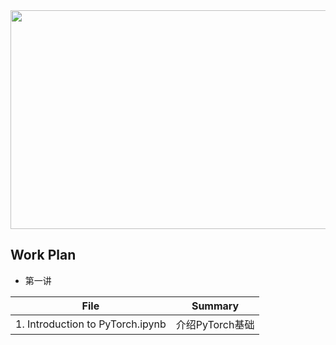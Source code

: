 <div align=center><img width="650" height="350" src="https://github.com/zheng992328/PyTorch_Tutorial/blob/master/figs/pytorch.png"/></div>
 
## Work Plan
* 第一讲

File | Summary
:-: | ------  
1. Introduction to PyTorch.ipynb | 介绍PyTorch基础
